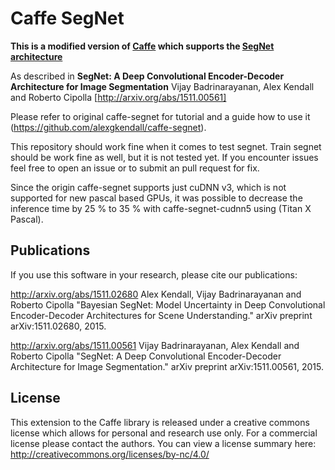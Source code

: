 # Caffe SegNet
**This is a modified version of [Caffe](https://github.com/BVLC/caffe) which supports the [SegNet architecture](http://mi.eng.cam.ac.uk/projects/segnet/)**

As described in **SegNet: A Deep Convolutional Encoder-Decoder Architecture for Image Segmentation** Vijay Badrinarayanan, Alex Kendall and Roberto Cipolla [http://arxiv.org/abs/1511.00561]

Please refer to original caffe-segnet for tutorial and a guide how to use it (https://github.com/alexgkendall/caffe-segnet).

This repository should work fine when it comes to test segnet. Train segnet should be work fine as well, but it is not tested yet. If you encounter issues feel free to open an issue or to submit an pull request for fix.

Since the origin caffe-segnet supports just cuDNN v3, which is not supported for new pascal based GPUs, it was possible to decrease the inference time by 25 % to 35 % with caffe-segnet-cudnn5 using (Titan X Pascal).

## Publications

If you use this software in your research, please cite our publications:

http://arxiv.org/abs/1511.02680
Alex Kendall, Vijay Badrinarayanan and Roberto Cipolla "Bayesian SegNet: Model Uncertainty in Deep Convolutional Encoder-Decoder Architectures for Scene Understanding." arXiv preprint arXiv:1511.02680, 2015.

http://arxiv.org/abs/1511.00561
Vijay Badrinarayanan, Alex Kendall and Roberto Cipolla "SegNet: A Deep Convolutional Encoder-Decoder Architecture for Image Segmentation." arXiv preprint arXiv:1511.00561, 2015. 


## License

This extension to the Caffe library is released under a creative commons license which allows for personal and research use only. For a commercial license please contact the authors. You can view a license summary here:
http://creativecommons.org/licenses/by-nc/4.0/
